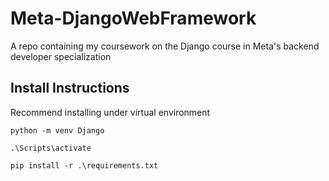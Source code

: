 # Meta-DjangoWebFramework
A repo containing my coursework on the Django course in Meta's backend developer specialization

## Install Instructions
Recommend installing under virtual environment
```
python -m venv Django

.\Scripts\activate

pip install -r .\requirements.txt
```

